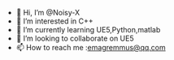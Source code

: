 - 👋 Hi, I’m @Noisy-X
- 👀 I’m interested in C++
- 🌱 I’m currently learning UE5,Python,matlab
- 💞️ I’m looking to collaborate on UE5
- 📫 How to reach me :emagremmus@qq.com

<!---
Noisy-X/Noisy-X is a ✨ special ✨ repository because its `README.md` (this file) appears on your GitHub profile.
You can click the Preview link to take a look at your changes.
--->
